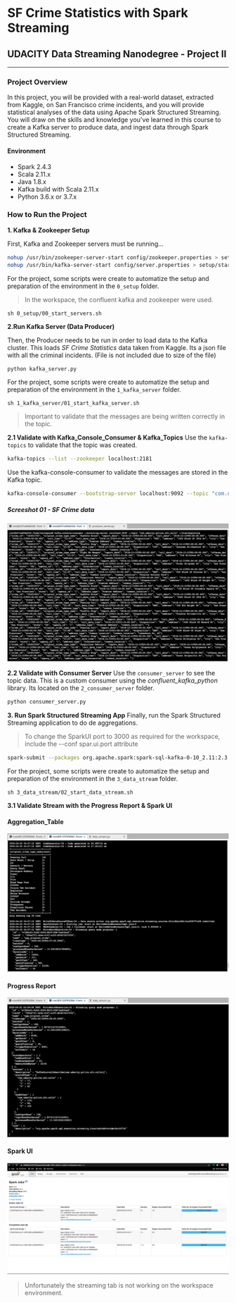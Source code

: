 # SF Crime Statistics with Spark Streaming
## UDACITY Data Streaming Nanodegree - Project II

---

### Project Overview
In this project, you will be provided with a real-world dataset, extracted from Kaggle, on San Francisco crime incidents, and you will provide statistical analyses of the data using Apache Spark Structured Streaming. You will draw on the skills and knowledge you've learned in this course to create a Kafka server to produce data, and ingest data through Spark Structured Streaming.

#### Environment
- Spark 2.4.3
- Scala 2.11.x
- Java 1.8.x
- Kafka build with Scala 2.11.x
- Python 3.6.x or 3.7.x

### How to Run the Project
__1. Kafka & Zookeeper Setup__

First, Kafka and Zookeeper servers must be running...
```sh
nohup /usr/bin/zookeeper-server-start config/zookeeper.properties > setup/startup_zk.log &
nohup /usr/bin/kafka-server-start config/server.properties > setup/startup_Kfk.log &
```

For the project, some scripts were create to automatize the setup and preparation of the environment in the `0_setup` folder.
> In the workspace, the confluent kafka and zookeeper were used.

```
sh 0_setup/00_start_servers.sh
```


__2.Run Kafka Server (Data Producer)__

Then, the Producer needs to be run in order to load data to the Kafka cluster.
This loads _SF Crime Statistics_ data taken from Kaggle. Its a json file with all the criminal incidents. (File is not included due to size of the file)

```sh
python kafka_server.py
```

For the project, some scripts were create to automatize the setup and preparation of the environment in the `1_kafka_server` folder.
```
sh 1_kafka_server/01_start_kafka_server.sh
```

> Important to validate that the messages are being written correctly in the topic.

__2.1 Validate with Kafka_Console_Consumer & Kafka_Topics__
Use the `kafka-topics` to validate that the topic was created.
```sh
kafka-topics --list --zookeeper localhost:2181
```

Use the kafka-console-consumer to validate the messages are stored in the Kafka topic.

```sh
kafka-console-consumer --bootstrap-server localhost:9092 --topic "com.udacity.police.sfo.calls" --from-beginning
```

##### Screeshot 01 - SF Crime data
![kafka-console-consumer](screenshots/screenshot01_kafka_console_consumer.png)



__2.2 Validate with Consumer Server__
Use the `consumer_server` to see the topic data. This is a custom consumer using the _confluent_kafka_python_ library. Its located on the `2_consumer_server` folder.

```sh
python consumer_server.py
```

__3. Run Spark Structured Streaming App__
Finally, run the Spark Structured Streaming application to do de aggregations.
> To change the SparkUI port to 3000 as required for the workspace, include the --conf spar.ui.port attribute

```sh
spark-submit --packages org.apache.spark:spark-sql-kafka-0-10_2.11:2.3.4 --conf spark.ui.port=3000 data_stream.py

```

For the project, some scripts were create to automatize the setup and preparation of the environment in the `3_data_stream` folder.
```
sh 3_data_stream/02_start_data_stream.sh
```

__3.1 Validate Stream with the Progress Report & Spark UI__
#### Aggregation_Table
![agg](screenshots/screenshot02.png)
#### Progress Report
![agg](screenshots/screenshot03.png)

#### Spark UI
![agg](screenshots/sparkui.png)
> Unfortunately the streaming tab is not working on the workspace environment.
